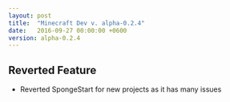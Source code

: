 ```yaml
---
layout: post
title:  "Minecraft Dev v. alpha-0.2.4"
date:   2016-09-27 00:00:00 +0600
version: alpha-0.2.4
---
```

## Reverted Feature

* Reverted SpongeStart for new projects as it has many issues
